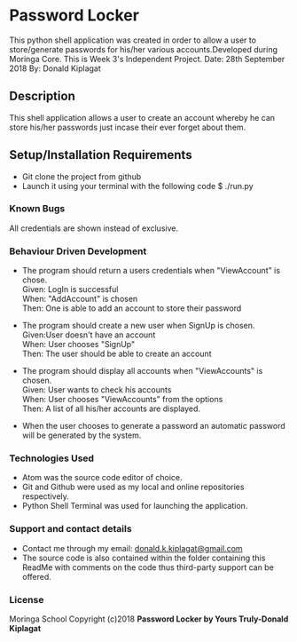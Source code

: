 # Password Locker

This python shell application was created in order to allow a user to store/generate passwords for his/her various accounts.Developed during Moringa Core. This is Week 3's Independent Project.
Date: 28th September 2018
By: Donald Kiplagat

## Description
This shell application allows a user to create an account whereby he can store his/her passwords just incase their ever forget about them.

## Setup/Installation Requirements
* Git clone the project from github
* Launch it using your terminal with the following code $ ./run.py


### Known Bugs
All credentials are shown instead of exclusive.

### Behaviour Driven Development
* The program should return a users credentials when "ViewAccount" is chose.<br> 
Given: LogIn is successful<br>
When: "AddAccount" is chosen<br>
Then: One is able to add an account to store their password<br>

* The program should create a new user when SignUp is chosen.<br>
Given:User doesn't have an account<br>
When: User chooses "SignUp" <br>
Then: The user should be able to create an account<br>


* The program should display all accounts when "ViewAccounts" is chosen.<br>
Given: User wants to check his accounts<br>	
When: User chooses "ViewAccounts" from the options<br>
Then: A list of all his/her accounts are displayed.
 
* When the user chooses to generate a password an automatic password will be generated by the system.


### Technologies Used
* Atom was the source code editor of choice.
* Git and Github were used as my local and online repositories respectively.
* Python Shell Terminal was used for launching the application.


### Support and contact details
* Contact me through my email: donald.k.kiplagat@gmail.com
* The source code is also contained within the folder containing this ReadMe with comments on the code thus third-party support can be offered.

### License
Moringa School
Copyright (c)2018 **Password Locker by Yours Truly-Donald Kiplagat**
  
